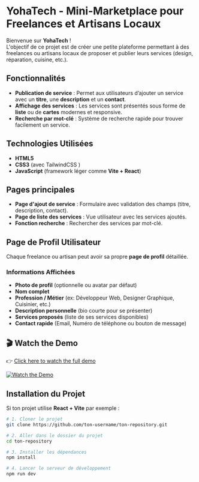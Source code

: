 # YohaTech - Mini-Marketplace pour Freelances et Artisans Locaux

Bienvenue sur **YohaTech** !  
L'objectif de ce projet est de créer une petite plateforme permettant à des freelances ou artisans locaux de proposer et publier leurs services (design, réparation, cuisine, etc.).

##  Fonctionnalités

-  **Publication de service** : Permet aux utilisateurs d’ajouter un service avec un **titre**, une **description** et un **contact**.
-  **Affichage des services** : Les services sont présentés sous forme de **liste** ou de **cartes** modernes et responsive.
-  **Recherche par mot-clé** : Système de recherche rapide pour trouver facilement un service.

##  Technologies Utilisées

- **HTML5**
- **CSS3** (avec TailwindCSS )
- **JavaScript** (framework léger comme **Vite + React**)

##  Pages principales

- **Page d'ajout de service** : Formulaire avec validation des champs (titre, description, contact).
- **Page de liste des services** : Vue utilisateur avec les services ajoutés.
- **Fonction recherche** : Rechercher des services par mot-clé.
  
##  Page de Profil Utilisateur

Chaque freelance ou artisan peut avoir sa propre **page de profil** détaillée.

### Informations Affichées

- **Photo de profil** (optionnelle ou avatar par défaut)
- **Nom complet**
- **Profession / Métier** (ex: Développeur Web, Designer Graphique, Cuisinier, etc.)
- **Description personnelle** (bio courte pour se présenter)
- **Services proposés** (liste de ses services disponibles)
- **Contact rapide** (Email, Numéro de téléphone ou bouton de message)
  
## 🎬 Watch the Demo
👉 [Click here to watch the full demo](https://youtu.be/sLoWUMagdmQ)

[![Watch the Demo](https://img.youtube.com/vi/sLoWUMagdmQ/maxresdefault.jpg)](https://youtu.be/sLoWUMagdmQ)


##  Installation du Projet

Si ton projet utilise **React + Vite** par exemple :

```bash
# 1. Cloner le projet
git clone https://github.com/ton-username/ton-repository.git

# 2. Aller dans le dossier du projet
cd ton-repository

# 3. Installer les dépendances
npm install

# 4. Lancer le serveur de développement
npm run dev



